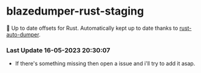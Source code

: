 # blazedumper-rust-staging

🚀 Up to date offsets for Rust. Automatically kept up to date thanks to [rust-auto-dumper](https://github.com/Akandesh/rust-auto-dumper).


### Last Update 16-05-2023 20:30:07
- If there's something missing then open a issue and i'll try to add it asap.